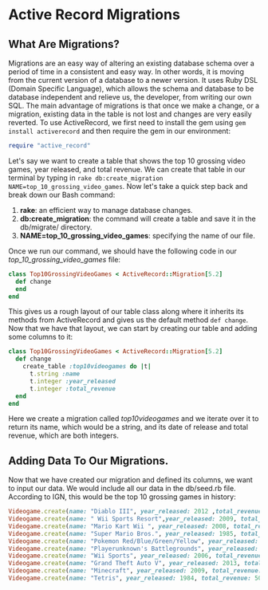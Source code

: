 # Active Record Migrations

## What Are Migrations?

Migrations are an easy way of altering an existing database schema over a period of time in a consistent and easy way. In other words, it is moving from the current version of a database to a newer version. It uses Ruby DSL (Domain Specific Language), which allows the schema and database to be database independent and relieve us, the developer, from writing our own SQL. The main advantage of migrations is that once we make a change, or a migration, existing data in the table is not lost and changes are very easily reverted. To use ActiveRecord, we first need to install the gem using `gem install activerecord` and then require the gem in our environment:

```ruby
require "active_record"
```

Let's say we want to create a table that shows the top 10 grossing video games, year released, and total revenue. We can create that table in our terminal by typing in `rake db:create_migration NAME=top_10_grossing_video_games`. Now let's take a quick step back and break down our Bash command:
1. **rake**: an efficient way to manage database changes.
2. **db:create_migration**: the command will create a table and save it in the db/migrate/ directory.
3. **NAME=top_10_grossing_video_games**: specifying the name of our file.

Once we run our command, we should have the following code in our *top_10_grossing_video_games* file:

```ruby
class Top10GrossingVideoGames < ActiveRecord::Migration[5.2]
  def change
  end
end
```
This gives us a rough layout of our table class along where it inherits its methods from ActiveRecord and gives us the default method `def change`. Now that we have that layout, we can start by creating our table and adding some columns to it:

```ruby
class Top10GrossingVideoGames < ActiveRecord::Migration[5.2]
  def change
    create_table :top10videogames do |t|
      t.string :name
      t.integer :year_released
      t.integer :total_revenue
  end
end
```
Here we create a migration called *top10videogames* and we iterate over it to return its name, which would be a string, and its date of release and total revenue, which are both integers.

## Adding Data To Our Migrations.

Now that we have created our migration and defined its columns, we want to input our data. We would include all our data in the db/seed.rb file. According to IGN, this would be the top 10 grossing games in history:

```ruby
Videogame.create(name: "Diablo III", year_released: 2012 ,total_revenue: 30000000, rating: 9.5)
Videogame.create(name: " Wii Sports Resort",year_released: 2009, total_revenue: 33090000, rating: 6.5)
Videogame.create(name: "Mario Kart Wii ", year_released: 2008, total_revenue: 37140000,rating: 8.9)
Videogame.create(name: "Super Mario Bros.", year_released: 1985, total_revenue: 40000000, rating: 9.0)
Videogame.create(name: "Pokemon Red/Blue/Green/Yellow", year_released: 1996, total_revenue: 45000000, rating: 10)
Videogame.create(name: "Playerunknown's Battlegrounds", year_released: 2017, total_revenue: 50000000, rating: 9.5)
Videogame.create(name: "Wii Sports", year_released: 2006, total_revenue: 82860000, rating: 7.5)
Videogame.create(name: "Grand Theft Auto V", year_released: 2013, total_revenue: 100000000, rating: 10)
Videogame.create(name: "Minecraft", year_released: 2009, total_revenue: 154000000, rating: 9.0)
Videogame.create(name: "Tetris", year_released: 1984, total_revenue: 500000000, rating: 9.0)
```
